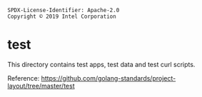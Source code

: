 ```text
SPDX-License-Identifier: Apache-2.0
Copyright © 2019 Intel Corporation
```
# test

This directory contains test apps, test data and test curl scripts.

Reference: <https://github.com/golang-standards/project-layout/tree/master/test>

